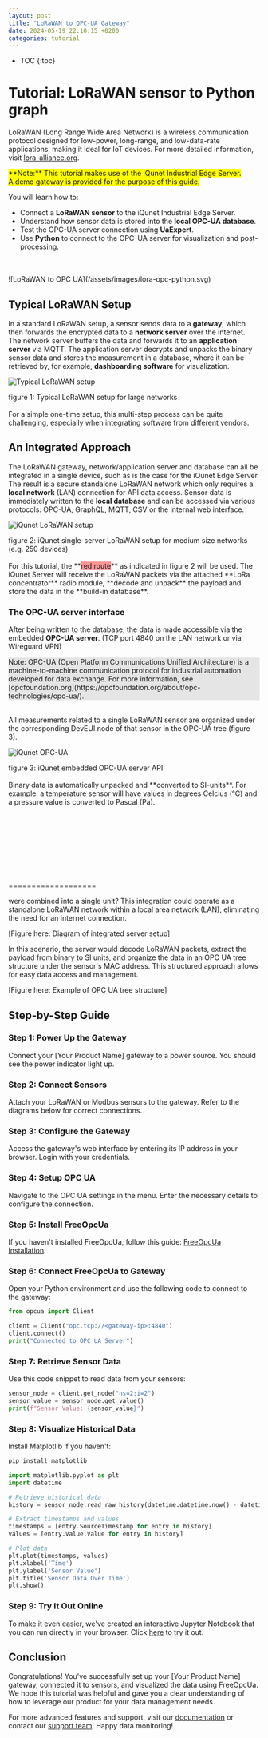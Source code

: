 ```yaml
---
layout: post
title: "LoRaWAN to OPC-UA Gateway"
date: 2024-05-19 22:10:15 +0200
categories: tutorial
---
```


* TOC
{:toc}

# Tutorial: LoRaWAN sensor to Python graph

LoRaWAN (Long Range Wide Area Network) is a wireless communication protocol
designed for low-power, long-range, and low-data-rate applications, making it
ideal for IoT devices. For more detailed information,
visit [lora-alliance.org](https://lora-alliance.org/about-lorawan/).

<span style="background-color: yellow">
**Note:** This tutorial makes use of the iQunet Industrial Edge Server.
<br>A demo gateway is provided for the purpose of this guide.
</span>

You will learn how to:
- Connect a **LoRaWAN sensor** to the iQunet Industrial Edge Server.
- Understand how sensor data is stored into the **local OPC-UA database**.
- Test the OPC-UA server connection using **UaExpert**.
- Use **Python** to connect to the OPC-UA server for visualization and post-processing.
<br>
<br>
![LoRaWAN to OPC UA](/assets/images/lora-opc-python.svg)

## Typical LoRaWAN Setup


In a standard LoRaWAN setup, a sensor sends data to a **gateway**, which
then forwards the encrypted data to a **network server** over the internet.
The network server buffers the data and forwards it to an **application server**
via MQTT. The application server decrypts and unpacks the binary sensor data
and stores the measurement in a database, where it can be retrieved by,
for example, **dashboarding software** for visualization.

![Typical LoRaWAN setup](/assets/images/typical-lora.svg)
<figcaption>figure 1: Typical LoRaWAN setup for large networks</figcaption>
<br>
For a simple one-time setup, this multi-step process can be quite challenging,
especially when integrating software from different vendors.

## An Integrated Approach

The LoRaWAN gateway, network/application server and database can all be
integrated in a single device, such as is the case for the iQunet Edge Server.
The result is a secure standalone LoRaWAN network which only requires a **local
network** (LAN) connection for API data access. Sensor data is immediately written
to the **local database** and can be accessed via various protocols: OPC-UA, GraphQL,
MQTT, CSV or the internal web interface.
<br>

![iQunet LoRaWAN setup](/assets/images/iqunet-lora.svg)
<figcaption>figure 2: iQunet single-server LoRaWAN setup for
medium size networks (e.g. 250 devices)</figcaption>
<br>
For this tutorial, the **<span style="background-color:#ff9494">red route</span>**
as indicated in figure 2 will be used. The iQunet Server will receive the
LoRaWAN packets via the attached **LoRa concentrator** radio module, **decode
and unpack** the payload and store the data in the **build-in database**.
<br>

### The OPC-UA server interface

After being written to the database, the data is made accessible via the embedded
**OPC-UA server**. (TCP port 4840 on the LAN network or via Wireguard VPN)

<div style="background-color: #e5e5e5">
Note: OPC-UA (Open Platform Communications Unified Architecture)
is a machine-to-machine communication protocol for industrial automation
developed for data exchange. For more information, see
[opcfoundation.org](https://opcfoundation.org/about/opc-technologies/opc-ua/).
</div>
<br>

All measurements related to a single LoRaWAN sensor are organized under the
corresponding DevEUI node of that sensor in the OPC-UA tree (figure 3). 

![iQunet OPC-UA](/assets/images/iqunet-opcua.svg)
<figcaption>figure 3: iQunet embedded OPC-UA server API</figcaption>
<br>
Binary data is automatically unpacked and **converted to SI-units**.
For example, a temperature sensor will have values in degrees Celcius (&deg;C)
and a pressure value is converted to Pascal (Pa).


<br>
<br>
<br>
<br>
<br>
<br>
<br>
<br>
<br>

===================

 were combined into a single unit? This integration could operate as a standalone LoRaWAN network within a local area network (LAN), eliminating the need for an internet connection.

[Figure here: Diagram of integrated server setup]

In this scenario, the server would decode LoRaWAN packets, extract the payload from binary to SI units, and organize the data in an OPC UA tree structure under the sensor's MAC address. This structured approach allows for easy data access and management.

[Figure here: Example of OPC UA tree structure]

## Step-by-Step Guide

### Step 1: Power Up the Gateway
Connect your [Your Product Name] gateway to a power source. You should see the power indicator light up.

### Step 2: Connect Sensors
Attach your LoRaWAN or Modbus sensors to the gateway. Refer to the diagrams below for correct connections.

### Step 3: Configure the Gateway
Access the gateway's web interface by entering its IP address in your browser. Login with your credentials.

### Step 4: Setup OPC UA
Navigate to the OPC UA settings in the menu. Enter the necessary details to configure the connection.

### Step 5: Install FreeOpcUa
If you haven't installed FreeOpcUa, follow this guide: [FreeOpcUa Installation](#).

### Step 6: Connect FreeOpcUa to Gateway
Open your Python environment and use the following code to connect to the gateway:
```python
from opcua import Client

client = Client("opc.tcp://<gateway-ip>:4840")
client.connect()
print("Connected to OPC UA Server")
```

### Step 7: Retrieve Sensor Data
Use this code snippet to read data from your sensors:
```python
sensor_node = client.get_node("ns=2;i=2")
sensor_value = sensor_node.get_value()
print(f"Sensor Value: {sensor_value}")
```

### Step 8: Visualize Historical Data
Install Matplotlib if you haven't:
```bash
pip install matplotlib
```
```python
import matplotlib.pyplot as plt
import datetime

# Retrieve historical data
history = sensor_node.read_raw_history(datetime.datetime.now() - datetime.timedelta(days=1), datetime.datetime.now())

# Extract timestamps and values
timestamps = [entry.SourceTimestamp for entry in history]
values = [entry.Value.Value for entry in history]

# Plot data
plt.plot(timestamps, values)
plt.xlabel('Time')
plt.ylabel('Sensor Value')
plt.title('Sensor Data Over Time')
plt.show()
```

### Step 9: Try It Out Online
To make it even easier, we've created an interactive Jupyter Notebook that you can run directly in your browser. Click [here](link-to-notebook) to try it out.

## Conclusion
Congratulations! You've successfully set up your [Your Product Name] gateway, connected it to sensors, and visualized the data using FreeOpcUa. We hope this tutorial was helpful and gave you a clear understanding of how to leverage our product for your data management needs.

For more advanced features and support, visit our [documentation](#) or contact our [support team](#). Happy data monitoring!
